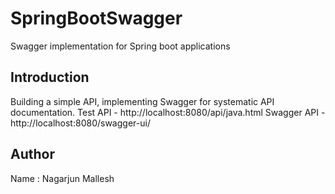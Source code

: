 # SpringBootSwagger
Swagger implementation for Spring boot applications


## Introduction
Building a simple API, implementing Swagger for systematic API documentation.
Test API - http://localhost:8080/api/java.html 
Swagger API - http://localhost:8080/swagger-ui/

## Author
Name : Nagarjun Mallesh
